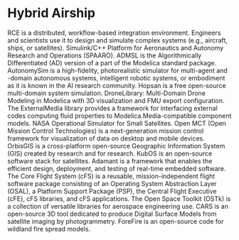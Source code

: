 # Hybrid Airship

RCE is a distributed, workflow-based integration environment. Engineers and scientists use it to design and simulate complex systems (e.g., aircraft, ships, or satellites). Simulink/C++ Platform for Aeronautics and Autonomy Research and Operations (SPAARO). ADMSL is the Algorithmically Differentiated (AD) version of a part of the Modelica standard package. AutonomySim is a high-fidelity, photorealistic simulator for multi-agent and -domain autonomous systems, intelligent robotic systems, or embodiment as it is known in the AI research community. Hopsan is a free open-source multi-domain system simulation. DroneLibrary: Multi-Domain Drone Modeling in Modelica with 3D visualization and FMU export configuration. The ExternalMedia library provides a framework for interfacing external codes computing fluid properties to Modelica.Media-compatible component models. NASA Operational Simulator for Small Satellites. Open MCT (Open Mission Control Technologies) is a next-generation mission control framework for visualization of data on desktop and mobile devices. OrbisGIS is a cross-platform open-source Geographic Information System (GIS) created by research and for research. KubOS is an open-source software stack for satellites. Adamant is a framework that enables the efficient design, deployment, and testing of real-time embedded software. The Core Flight System (cFS) is a reusable, mission-independent flight software package consisting of an Operating System Abstraction Layer (OSAL), a Platform Support Package (PSP), the Central Flight Executive (cFE), cFS libraries, and cFS applications. The Open Space Toolkit (OSTk) is a collection of versatile libraries for aerospace engineering use. CARS is an open-source 3D tool dedicated to produce Digital Surface Models from satellite imaging by photogrammetry. ForeFire is an open-source code for wildland fire spread models.